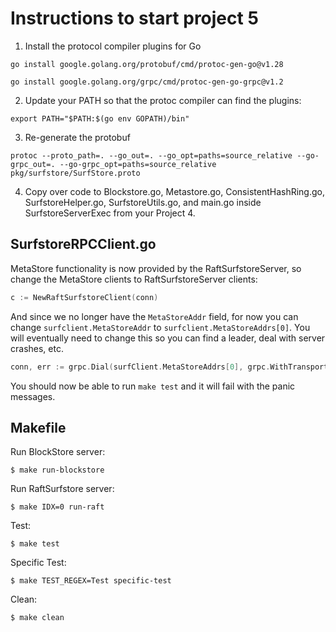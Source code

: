 # Instructions to start project 5
1. Install the protocol compiler plugins for Go
```
go install google.golang.org/protobuf/cmd/protoc-gen-go@v1.28

go install google.golang.org/grpc/cmd/protoc-gen-go-grpc@v1.2
```
2. Update your PATH so that the protoc compiler can find the plugins:
```
export PATH="$PATH:$(go env GOPATH)/bin"
```
3. Re-generate the protobuf
```console
protoc --proto_path=. --go_out=. --go_opt=paths=source_relative --go-grpc_out=. --go-grpc_opt=paths=source_relative pkg/surfstore/SurfStore.proto
```
4. Copy over code to Blockstore.go, Metastore.go, ConsistentHashRing.go, SurfstoreHelper.go, SurfstoreUtils.go, and main.go inside SurfstoreServerExec from your Project 4. 

## SurfstoreRPCClient.go
MetaStore functionality is now provided by the RaftSurfstoreServer, so change the MetaStore clients to RaftSurfstoreServer clients:

```go
c := NewRaftSurfstoreClient(conn)
```

And since we no longer have the `MetaStoreAddr` field, for now you can change `surfclient.MetaStoreAddr` to `surfclient.MetaStoreAddrs[0]`. You will eventually need to change this so you can find a leader, deal with server crashes, etc. 
```go
conn, err := grpc.Dial(surfClient.MetaStoreAddrs[0], grpc.WithTransportCredentials(insecure.NewCredentials()))
```


You should now be able to run `make test` and it will fail with the panic messages.


## Makefile

Run BlockStore server:
```console
$ make run-blockstore
```

Run RaftSurfstore server:
```console
$ make IDX=0 run-raft
```

Test:
```console
$ make test
```

Specific Test:
```console
$ make TEST_REGEX=Test specific-test
```

Clean:
```console
$ make clean
```
